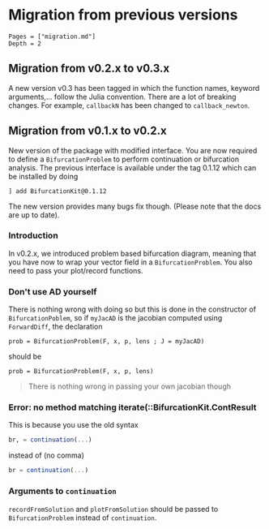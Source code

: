 # Migration from previous versions

```@contents
Pages = ["migration.md"]
Depth = 2
```

## Migration from v0.2.x to v0.3.x

A new version v0.3 has been tagged in which the function names, keyword arguments,... follow the Julia convention. There are a lot of breaking changes. For example, `callbackN` has been changed to `callback_newton`.

## Migration from v0.1.x to v0.2.x

New version of the package with modified interface. You are now required to define a `BifurcationProblem` to perform continuation or bifurcation analysis. The previous interface is available under the tag 0.1.12 which can be installed by doing

`] add BifurcationKit@0.1.12`

The new version provides many bugs fix though.
(Please note that the docs are up to date).

### Introduction

In v0.2.x, we introduced problem based bifurcation diagram, meaning that you have now to wrap your vector field in a `BifurcationProblem`. You also need to pass your plot/record functions.

### Don't use AD yourself

There is nothing wrong with doing so but this is done in the constructor of `BifurcationPoblem`, so if `myJacAD` is the jacobian computed using `ForwardDiff`, the declaration

```
prob = BifurcationProblem(F, x, p, lens ; J = myJacAD) 
```

should be 

```
prob = BifurcationProblem(F, x, p, lens) 
```

> There is nothing wrong in passing your own jacobian though

### Error: no method matching iterate(::BifurcationKit.ContResult

This is because you use the old syntax 

```julia
br, = continuation(...)
```

instead of (no comma)

```julia
br = continuation(...)
```

### Arguments to `continuation`

`recordFromSolution` and `plotFromSolution` should be passed to `BifurcationProblem` instead of `continuation`.